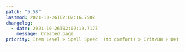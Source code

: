 ```yaml
---
patch: "5.58"
lastmod: 2021-10-26T02:02:16.750Z
changelog:
  - date: 2021-10-26T02:02:19.717Z
    message: Created page
priority: Item Level > Spell Speed  (to comfort) > Crit/DH > Det
---
```


